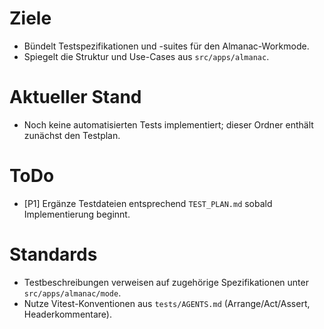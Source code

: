 # Ziele
- Bündelt Testspezifikationen und -suites für den Almanac-Workmode.
- Spiegelt die Struktur und Use-Cases aus `src/apps/almanac`.

# Aktueller Stand
- Noch keine automatisierten Tests implementiert; dieser Ordner enthält zunächst den Testplan.

# ToDo
- [P1] Ergänze Testdateien entsprechend `TEST_PLAN.md` sobald Implementierung beginnt.

# Standards
- Testbeschreibungen verweisen auf zugehörige Spezifikationen unter `src/apps/almanac/mode`.
- Nutze Vitest-Konventionen aus `tests/AGENTS.md` (Arrange/Act/Assert, Headerkommentare).
